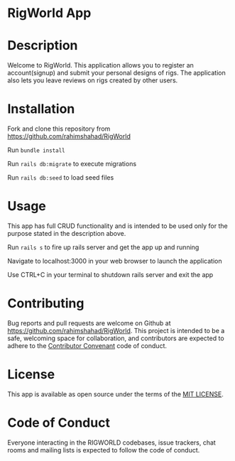 # RigWorld App

# Description
Welcome to RigWorld. This application allows you to register an account(signup) and submit your personal designs of rigs. The application also lets you leave reviews on rigs created by other users.

# Installation
Fork and clone this repository from https://github.com/rahimshahad/RigWorld

Run `bundle install`

Run `rails db:migrate` to execute migrations

Run `rails db:seed` to load seed files

# Usage
This app has full CRUD functionality and is intended to be used only for the purpose stated in the description above.

Run `rails s` to fire up rails server and get the app up and running

Navigate to localhost:3000 in your web browser to launch the application

Use CTRL+C in your terminal to shutdown rails server and exit the app

# Contributing
Bug reports and pull requests are welcome on Github at https://github.com/rahimshahad/RigWorld. This project is intended to be a safe, welcoming space for collaboration, and contributors are expected to adhere to the [Contributor Convenant](https://www.contributor-covenant.org/) code of conduct.

# License
This app is available as open source under the terms of the [MIT LICENSE](https://opensource.org/licenses/MIT).

# Code of Conduct
Everyone interacting in the RIGWORLD codebases, issue trackers, chat rooms and mailing lists is expected to follow the code of conduct.

